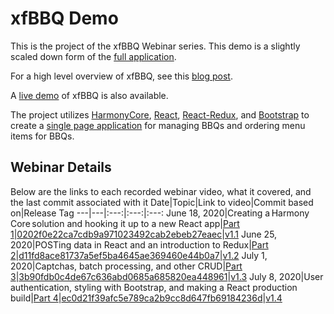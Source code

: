 # xfBBQ Demo
This is the project of the xfBBQ Webinar series. This demo is a slightly scaled down form of the [full application](https://github.com/Synergex/xfBBQ).

For a high level overview of xfBBQ, see this [blog post](https://www.synergex.com/blog/2020/08/15/).

A [live demo](https://xfbbq.azurewebsites.net/) of xfBBQ is also available.

The project utilizes [HarmonyCore](https://github.com/Synergex/HarmonyCore), [React](https://reactjs.org/), [React-Redux](https://react-redux.js.org/), and [Bootstrap](https://getbootstrap.com/) to create a [single page application](https://en.wikipedia.org/wiki/Single-page_application) for managing BBQs and ordering menu items for BBQs.

## Webinar Details
Below are the links to each recorded webinar video, what it covered, and the last commit associated with it
Date|Topic|Link to video|Commit based on|Release Tag
---|---|:---:|:---:|:---:
June 18, 2020|Creating a Harmony Core solution and hooking it up to a new React app|[Part 1](https://www.youtube.com/watch?v=AkfApG4aS0o)|[0202f0e22ca7cdb9a971023492cab2ebeb27eaec](https://github.com/theplasmastorm/xfbbqDemo/tree/0202f0e22ca7cdb9a971023492cab2ebeb27eaec)|[v1.1](https://github.com/theplasmastorm/xfbbqDemo/releases/tag/v1.1)
June 25, 2020|POSTing data in React and an introduction to Redux|[Part 2](https://www.youtube.com/watch?v=K1ma6TL0S_Q)|[d11fd8ace81737a5ef5ba4645ae369460e44b0a7](https://github.com/theplasmastorm/xfbbqDemo/tree/d11fd8ace81737a5ef5ba4645ae369460e44b0a7)|[v1.2](https://github.com/theplasmastorm/xfbbqDemo/releases/tag/v1.2)
July 1, 2020|Captchas, batch processing, and other CRUD|[Part 3](https://www.youtube.com/watch?v=qI7iGLvj8XU)|[3b90fdb0c4de67c636abd0685a685820ea448961](https://github.com/theplasmastorm/xfbbqDemo/tree/3b90fdb0c4de67c636abd0685a685820ea448961)|[v1.3](https://github.com/theplasmastorm/xfbbqDemo/releases/tag/v1.3)
July 8, 2020|User authentication, styling with Bootstrap, and making a React production build|[Part 4](https://www.youtube.com/watch?v=nHJb0CjkIQ0)|[ec0d21f39afc5e789ca2b9cc8d647fb69184236d](https://github.com/theplasmastorm/xfbbqDemo/tree/ec0d21f39afc5e789ca2b9cc8d647fb69184236d)|[v1.4](https://github.com/theplasmastorm/xfbbqDemo/releases/tag/v1.4)
